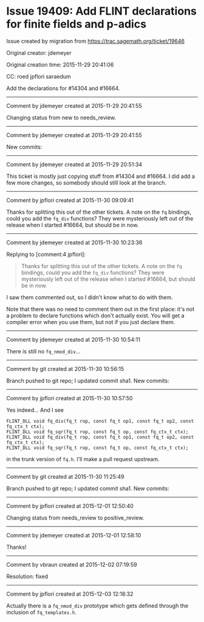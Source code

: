 # Issue 19409: Add FLINT declarations for finite fields and p-adics

Issue created by migration from https://trac.sagemath.org/ticket/19646

Original creator: jdemeyer

Original creation time: 2015-11-29 20:41:06

CC:  roed jpflori saraedum

Add the declarations for #14304 and #16664.


---

Comment by jdemeyer created at 2015-11-29 20:41:55

Changing status from new to needs_review.


---

Comment by jdemeyer created at 2015-11-29 20:41:55

New commits:


---

Comment by jdemeyer created at 2015-11-29 20:51:34

This ticket is mostly just copying stuff from #14304 and #16664. I did add a few more changes, so somebody should still look at the branch.


---

Comment by jpflori created at 2015-11-30 09:09:41

Thanks for splitting this out of the other tickets.
A note on the `fq` bindings, could you add the `fq_div` functions?
They were mysteriously left out of the release when I started #16664, but should be in now.


---

Comment by jdemeyer created at 2015-11-30 10:23:36

Replying to [comment:4 jpflori]:
> Thanks for splitting this out of the other tickets.
> A note on the `fq` bindings, could you add the `fq_div` functions?
> They were mysteriously left out of the release when I started #16664, but should be in now.

I saw them commented out, so I didn't know what to do with them.

Note that there was no need to comment them out in the first place: it's not a problem to declare functions which don't actually exist. You will get a compiler error when you use them, but not if you just declare them.


---

Comment by jdemeyer created at 2015-11-30 10:54:11

There is still no `fq_nmod_div`...


---

Comment by git created at 2015-11-30 10:56:15

Branch pushed to git repo; I updated commit sha1. New commits:


---

Comment by jpflori created at 2015-11-30 10:57:50

Yes indeed...
And I see

```
FLINT_DLL void fq_div(fq_t rop, const fq_t op1, const fq_t op2, const fq_ctx_t ctx);
FLINT_DLL void fq_sqr(fq_t rop, const fq_t op, const fq_ctx_t ctx);
FLINT_DLL void fq_div(fq_t rop, const fq_t op1, const fq_t op2, const fq_ctx_t ctx);
FLINT_DLL void fq_sqr(fq_t rop, const fq_t op, const fq_ctx_t ctx);
```

in the trunk version of `fq.h`.
I'll make a pull request upstream.


---

Comment by git created at 2015-11-30 11:25:49

Branch pushed to git repo; I updated commit sha1. New commits:


---

Comment by jpflori created at 2015-12-01 12:50:40

Changing status from needs_review to positive_review.


---

Comment by jdemeyer created at 2015-12-01 12:58:10

Thanks!


---

Comment by vbraun created at 2015-12-02 07:19:59

Resolution: fixed


---

Comment by jpflori created at 2015-12-03 12:18:32

Actually there is a `fq_nmod_div` prototype which gets defined through the inclusion of `fq_templates.h`.
